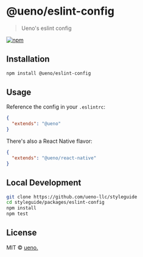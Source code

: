 # @ueno/eslint-config

> Ueno's eslint config

[![npm](https://img.shields.io/npm/v/@ueno/eslint-config.svg?maxAge=2592000)](https://www.npmjs.com/package/@ueno/eslint-config)

## Installation

```bash
npm install @ueno/eslint-config
```

## Usage

Reference the config in your `.eslintrc`:

```json
{
  "extends": "@ueno"
}
```

There's also a React Native flavor:

```json
{
  "extends": "@ueno/react-native"
}
```

## Local Development

```bash
git clone https://github.com/ueno-llc/styleguide
cd styleguide/packages/eslint-config
npm install
npm test
```

## License

MIT &copy; [ueno.](http://ueno.co)
